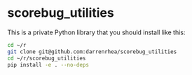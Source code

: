 # scorebug_utilities

This is a private Python library that you should install like this:

```bash
cd ~/r
git clone git@github.com:darrenrhea/scorebug_utilities
cd ~/r/scorebug_utilities
pip install -e . --no-deps
```
